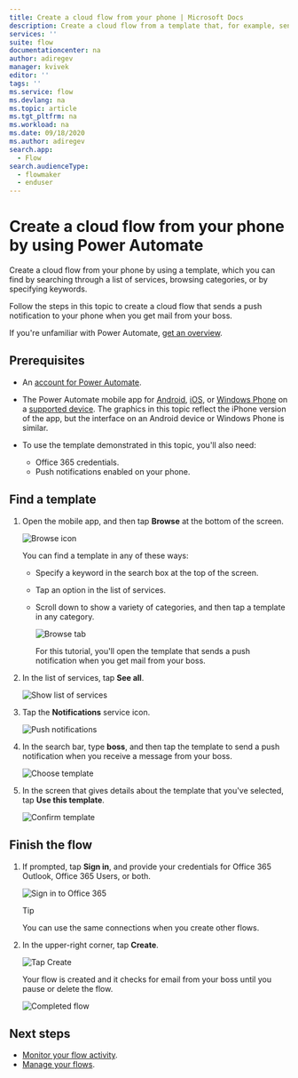 ```yaml
---
title: Create a cloud flow from your phone | Microsoft Docs
description: Create a cloud flow from a template that, for example, sends a push notification when you receive mail from an address that you specify
services: ''
suite: flow
documentationcenter: na
author: adiregev
manager: kvivek
editor: ''
tags: ''
ms.service: flow
ms.devlang: na
ms.topic: article
ms.tgt_pltfrm: na
ms.workload: na
ms.date: 09/18/2020
ms.author: adiregev
search.app: 
  - Flow
search.audienceType: 
  - flowmaker
  - enduser
---
```

# Create a cloud flow from your phone by using Power Automate

Create a cloud flow from your phone by using a template, which you can find by searching through a list of services, browsing categories, or by specifying keywords.

Follow the steps in this topic to create a cloud flow that sends a push notification to your phone when you get mail from your boss.

If you're unfamiliar with Power Automate, [get an overview](getting-started.md).

## Prerequisites
* An [account for Power Automate](sign-up-sign-in.md).
* The Power Automate mobile app for [Android](https://aka.ms/flowmobiledocsandroid), [iOS](https://aka.ms/flowmobiledocsios), or [Windows Phone](https://aka.ms/flowmobilewindows) on a [supported device](getting-started.md#use-the-mobile-app). The graphics in this topic reflect the iPhone version of the app, but the interface on an Android device or Windows Phone is similar.
* To use the template demonstrated in this topic, you'll also need:
  
  * Office 365 credentials.
  * Push notifications enabled on your phone.

## Find a template
1. Open the mobile app, and then tap **Browse** at the bottom of the screen.
   
    ![Browse icon](./media/mobile-create-flow/browse-icon.png)
   
    You can find a template in any of these ways:
   
   * Specify a keyword in the search box at the top of the screen.
   * Tap an option in the list of services.
   * Scroll down to show a variety of categories, and then tap a template in any category.
     
  
       ![Browse tab](./media/mobile-create-flow/browse-tab.png)
     
     For this tutorial, you'll open the template that sends a push notification when you get mail from your boss.
1. In the list of services, tap **See all**.
   

    ![Show list of services](./media/mobile-create-flow/list-services.png)
1. Tap the **Notifications** service icon.
    
    ![Push notifications](./media/mobile-create-flow/push-notifications.png)
1. In the search bar, type **boss**, and then tap the template to send a push notification when you receive a message from your boss.
   
  
    ![Choose template](./media/mobile-create-flow/choose-template.png)
1. In the screen that gives details about the template that you've selected, tap **Use this template**.
   
    ![Confirm template](./media/mobile-create-flow/confirm-template.png)

## Finish the flow
1. If prompted, tap **Sign in**, and provide your credentials for Office 365 Outlook, Office 365 Users, or both.
   
    ![Sign in to Office 365](./media/mobile-create-flow/office-signin.png)
   
    >[!TIP]
    >You can use the same connections when you create other flows.

1. In the upper-right corner, tap **Create**.
   
    ![Tap Create](./media/mobile-create-flow/create.png)

      
    Your flow is created and it checks for email from your boss until you pause or delete the flow.

    ![Completed flow](./media/mobile-create-flow/success.png)

## Next steps
* [Monitor your flow activity](mobile-monitor-activity.md).
* [Manage your flows](mobile-manage-flows.md).


